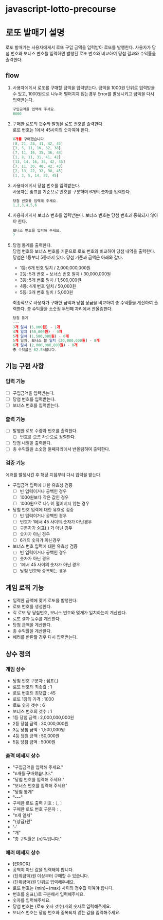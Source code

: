 # javascript-lotto-precourse

# 로또 발매기 설명

로또 발매기는 사용자에게서 로또 구입 금액을 입력받아 로또를 발행한다. 사용자가 당첨 번호와 보너스 번호를 입력하면 발행된 로또 번호와 비교하여 당첨 결과와 수익률을 출력한다.

## flow

1. 사용자에게서 로또를 구매할 금액을 입력받는다.
   금액을 1000원 단위로 입력받을 수 있고, 1000원으로 나누어 떨어지지 않는경우 Error를 발생시키고 금액을 다시 입력받는다.

   ```javascript
   구입금액을 입력해 주세요.
   8000
   ```

2. 구매한 로또의 갯수와 발행된 로또 번호를 출력한다.  
   로또 번호는 1에서 45사이의 숫자여야 한다.

   ```javascript
   8개를 구매했습니다.
   [8, 21, 23, 41, 42, 43]
   [3, 5, 11, 16, 32, 38]
   [7, 11, 16, 35, 36, 44]
   [1, 8, 11, 31, 41, 42]
   [13, 14, 16, 38, 42, 45]
   [7, 11, 30, 40, 42, 43]
   [2, 13, 22, 32, 38, 45]
   [1, 3, 5, 14, 22, 45]
   ```

3. 사용자에게서 당첨 번호를 입력받는다.  
   사용자는 쉼표를 기준으로 번호를 구분하며 6개의 숫자를 입력한다.

   ```javascript
   당첨 번호를 입력해 주세요.
   1,2,3,4,5,6
   ```

4. 사용자에게서 보너스 번호를 입력받는다.
   보너스 번호는 당첨 번호과 중복되지 않아야 한다.

   ```javascript
   보너스 번호를 입력해 주세요.
   7
   ```

5. 당첨 통계를 출력한다.  
    당첨 번호와 보너스 번호를 기준으로 로또 번호와 비교하여 당첨 내역을 출력한다.
   당첨은 1등부터 5등까지 있다. 당첨 기준과 금액은 아래와 같다.

   - 1등: 6개 번호 일치 / 2,000,000,000원
   - 2등: 5개 번호 + 보너스 번호 일치 / 30,000,000원
   - 3등: 5개 번호 일치 / 1,500,000원
   - 4등: 4개 번호 일치 / 50,000원
   - 5등: 3개 번호 일치 / 5,000원

   최종적으로 사용자가 구매한 금액과 당첨 상금을 비교하여 총 수익률을 계산하여 출력한다.
   총 수익률을 소숫점 두번째 자리에서 반올림한다.

   ```javascript
   당첨 통계
   ---
   3개 일치 (5,000원) - 1개
   4개 일치 (50,000원) - 0개
   5개 일치 (1,500,000원) - 0개
   5개 일치, 보너스 볼 일치 (30,000,000원) - 0개
   6개 일치 (2,000,000,000원) - 0개
   총 수익률은 62.5%입니다.
   ```

## 기능 구현 사항

### 입력 기능

- [ ] 구입금액을 입력받는다.
- [ ] 당첨 번호를 입력받는다.
- [ ] 보너스 번호를 입력받는다.

### 출력 기능

- [ ] 발행한 로또 수량과 번호를 출력한다.
  - [ ] 번호를 오름 차순으로 정렬한다.
- [ ] 당첨 내열을 출력한다.
- [ ] 총 수익률을 소숫점 둘째자리에서 반올림하여 출력한다.

### 검증 기능

에러를 발생시킨 후 해당 지점부터 다시 입력을 받는다.

- 구입금액 입력에 대한 유효성 검증
  - [ ] 빈 입력이거나 공백인 경우
  - [ ] 1000원보다 작은 값인 경우
  - [ ] 1000원으로 나누어 떨어지지 않는 경우
- 당첨 번호 입력에 대한 유효성 검증
  - [ ] 빈 입력이거나 공백인 경우
  - [ ] 번호가 1에서 45 사이의 숫자가 아닌경우
  - [ ] 구분자가 쉼표(,) 가 아닌 경우
  - [ ] 숫자가 아닌 경우
  - [ ] 6개의 숫자가 아닌경우
- 보너스 번호 입력에 대한 유효성 검증
  - [ ] 빈 입력이거나 공백인 경우
  - [ ] 숫자가 아닌 경우
  - [ ] 1에서 45 사이의 숫자가 아닌 경우
  - [ ] 당첨 번호와 중복되는 경우

## 게임 로직 기능

- 입력한 금액에 맞게 로또를 발행한다.
- 로또 번호를 생성한다.
- 각 로또 당 당첨번호, 보너스 번호와 몇개가 일치하는지 계산한다.
- 로또 결과 등수를 계산한다.
- 당첨 금액을 계산한다.
- 총 수익률을 계산한다.
- 에러를 반환할 경우 다시 입력받는다.

## 상수 정의

### 게임 상수

- 당첨 번호 구분자 : 쉼표(,)
- 로또 번호의 최솟값 : 1
- 로또 번호의 최댓값 : 45
- 로또 1장의 가격 : 1000
- 로또 숫자 갯수 : 6
- 보너스 번호의 갯수 : 1
- 1등 당첨 금액 : 2,000,000,000원
- 2등 당첨 금액 : 30,000,000원
- 3등 당첨 금액 : 1,500,000원
- 4등 당첨 금액 : 50,000원
- 5등 당첨 금액 : 5000원

### 출력 메세지 상수

- "구입금액을 입력해 주세요."
- "n개를 구매했습니다."
- "당첨 번호를 입력해 주세요."
- "보너스 번호를 입력해 주세요"
- "당첨 통계"
- "---"
- 구매한 로또 출력 기호 : `[`, `]`
- 구매한 로또 번호 구분자 : `,`
- "n개 일치"
- "{상금}원"
- '-'
- "개"
- "총 구익률은 {n}%입니다."

### 에러 메세지 상수

- [ERROR]
- 공백이 아닌 값을 입력해야 합니다.
- {단위금액}원 이상부터 구매할 수 있습니다.
- {단위금액}원 단위로 입력해주세요.
- 로또 번호는 {min}~{max} 사이의 정수값 이여야 합니다.
- 번호를 쉼표(,)로 구분해서 입력해주세요.
- 숫자를 입력해주세요.
- 당첨 번호는 {로또 숫자 갯수}개의 숫자로 입력해주세요.
- 보너스 번호는 당첨 번호와 중복되지 않는 값을 입력해주세요.
